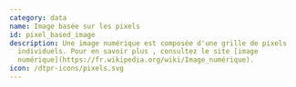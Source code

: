 ```yaml
---
category: data
name: Image basée sur les pixels
id: pixel_based_image
description: Une image numérique est composée d'une grille de pixels
  individuels. Pour en savoir plus , consultez le site [image
  numérique](https://fr.wikipedia.org/wiki/Image_numérique).
icon: /dtpr-icons/pixels.svg
---
```

